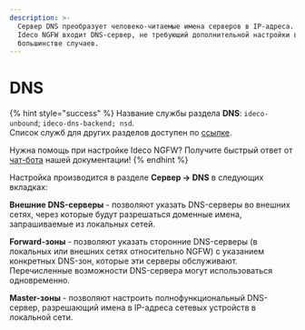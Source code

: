 ```yaml
---
description: >-
  Сервер DNS преобразует человеко-читаемые имена серверов в IP-адреса. В состав
  Ideco NGFW входит DNS-сервер, не требующий дополнительной настройки в
  большинстве случаев.
---
```


# DNS

{% hint style="success" %}
Название службы раздела **DNS**: `ideco-unbound`; `ideco-dns-backend; nsd`. \
Список служб для других разделов доступен по [ссылке](../../server-management/terminal.md).

Нужна помощь при настройке Ideco NGFW? Получите быстрый ответ от [чат-бота](https://gpt-docs.ideco.ru/) нашей документации!
{% endhint %}

Настройка производится в разделе **Сервер -> DNS** в следующих вкладках:

**Внешние DNS-серверы** - позволяют указать DNS-серверы во внешних сетях, через которые будут разрешаться доменные имена, запрашиваемые из локальных сетей. 

**Forward-зоны** - позволяют указать сторонние DNS-серверы (в локальных или внешних сетях относительно NGFW) с указанием конкретных DNS-зон, которые эти серверы обслуживают. Перечисленные возможности DNS-сервера могут использоваться одновременно.

**Master-зоны** - позволяют настроить полнофункциональный DNS-сервер, разрешающий имена в IP-адреса сетевых устройств в локальной сети.